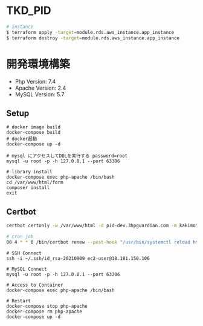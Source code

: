 # TKD_PID
```bash
# instance
$ terraform apply -target=module.rds.aws_instance.app_instance
$ terraform destroy -target=module.rds.aws_instance.app_instance
```

# 開発環境構築
- Php Version:    7.4
- Apache Version: 2.4
- MySQL Version:  5.7

## Setup
```shell
# docker image build
docker-compose build
# docker起動
docker-compose up -d

# mysql にアクセスしてDDLを実行する password=root
mysql -u root -p -h 127.0.0.1 --port 63306

# library install 
docker-compose exec php-apache /bin/bash
cd /var/www/html/form
composer install
exit
```
  
## Certbot

```bash
certbot certonly -w /var/www/html -d pid-dev.3hpguardian.com -m kakimoto-kentaro@3h-ct.co.jp --pre-hook 'systemctl stop httpd'

# cron job
00 4 * * 0 /bin/certbot renew --post-hook "/usr/bin/systemctl reload httpd"
```

```shell
# SSH Connect
ssh -i ~/.ssh/id_rsa-20210909 ec2-user@18.181.150.106

# MySQL Connect
mysql -u root -p -h 127.0.0.1 --port 63306

# Access to Container
docker-compose exec php-apache /bin/bash

# Restart 
docker-compose stop php-apache
docker-compose rm php-apache
docker-compose up -d
```

